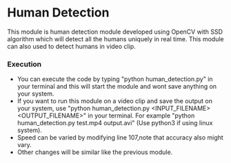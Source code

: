 # Human Detection

This module is human detection module developed using OpenCV with SSD algorithm which will detect all the humans uniquely in real time. This module can also used to detect humans in video clip.

### Execution

* You can execute the code by typing "python human_detection.py" in your terminal and this will start the module and wont save anything on your system.
* If you want to run this module on a video clip and save the output on your system, use "python human_detection.py <INPUT_FILENAME> <OUTPUT_FILENAME>" in your terminal. For example "python human_detection.py test.mp4 output.avi" (Use python3 if using linux system).
* Speed can be varied by modifying line 107,note that accuracy also might vary.
* Other changes will be similar like the previous module.